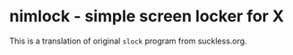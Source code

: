 # nimlock - simple screen locker for X

This is a translation of original `slock` program from suckless.org.
